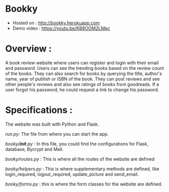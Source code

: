 # Bookky

* Hosted on : http://bookky.herokuapp.com
* Demo video : https://youtu.be/KB8OOM2LMec

# Overview :
A book review website where users can register and login with their email and password.
Users can see the trending books based on the review count of the books. They can also search for books by querying the title, author's name, year of publish or ISBN of the book.
They can post reviews and see other people's reviews and also see ratings of books from goodreads.
If a user forgot his password, he could request a link to change his password.

# Specifications :
The website was built with Python and Flask.

*run.py:*
  The file from where you can start the app.

*booky/__init__.py* :
  In this file, you could find the configurations for Flask, database, Bycrypt and Mail.

*booky/routes.py* :
  This is where all the routes of the website are defined

*booky/helpers.py* :
  This is where supplementary methods are defined, like login_required, logout_required, update_picture and send_email. 
  
*booky/forms.py* :
  this is where the form classes for the website are defined. 
  
